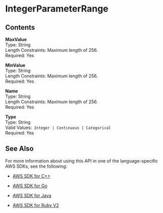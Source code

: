 # IntegerParameterRange<a name="API_hpo_IntegerParameterRange"></a>

## Contents<a name="API_hpo_IntegerParameterRange_Contents"></a>

 **MaxValue**   
Type: String  
Length Constraints: Maximum length of 256\.  
Required: Yes

 **MinValue**   
Type: String  
Length Constraints: Maximum length of 256\.  
Required: Yes

 **Name**   
Type: String  
Length Constraints: Maximum length of 256\.  
Required: Yes

 **Type**   
Type: String  
Valid Values:` Integer | Continuous | Categorical`   
Required: Yes

## See Also<a name="API_hpo_IntegerParameterRange_SeeAlso"></a>

For more information about using this API in one of the language\-specific AWS SDKs, see the following:

+  [AWS SDK for C\+\+](http://docs.aws.amazon.com/goto/SdkForCpp/sagemakerhpo-2017-11-08/IntegerParameterRange) 

+  [AWS SDK for Go](http://docs.aws.amazon.com/goto/SdkForGoV1/sagemakerhpo-2017-11-08/IntegerParameterRange) 

+  [AWS SDK for Java](http://docs.aws.amazon.com/goto/SdkForJava/sagemakerhpo-2017-11-08/IntegerParameterRange) 

+  [AWS SDK for Ruby V2](http://docs.aws.amazon.com/goto/SdkForRubyV2/sagemakerhpo-2017-11-08/IntegerParameterRange) 